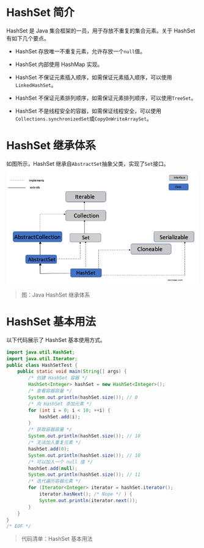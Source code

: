 # HashSet 简介

HashSet 是 Java 集合框架的一员，用于存放不重复的集合元素。关于 HashSet 有如下几个要点。

- HashSet 存放唯一不重复元素，允许存放一个`null`值。

- HashSet 内部使用 HashMap 实现。

- HashSet 不保证元素插入顺序，如需保证元素插入顺序，可以使用`LinkedHashSet`。

- HashSet 不保证元素排列顺序，如需保证元素排列顺序，可以使用`TreeSet`。

- HashSet 不是线程安全的容器，如需保证线程安全，可以使用`Collections.synchronizedSet`或`CopyOnWriteArraySet`。

# HashSet 继承体系

如图所示，HashSet 继承自`AbstractSet`抽象父类，实现了`Set`接口。

![Collections-HashSet-1-Hierachy][Collections-HashSet-1-Hierachy]

> 图：Java HashSet 继承体系

# HashSet 基本用法

以下代码展示了 HashSet 基本使用方式。

```java
import java.util.HashSet;
import java.util.Iterator;
public class HashSetTest {
    public static void main(String[] args) {
        /* 创建 HashSet 容器 */
        HashSet<Integer> hashSet = new HashSet<Integer>();
        /* 查看容器容量 */
        System.out.println(hashSet.size()); // 0
        /* 向 HashSet 添加元素 */
        for (int i = 0; i < 10; ++i) {
            hashSet.add(i);
        }
        /* 获取容器容量 */
        System.out.println(hashSet.size()); // 10
        /* 无法加入重复元素 */
        hashSet.add(0);
        System.out.println(hashSet.size()); // 10
        /* 可以加入一个 null 值 */
        hashSet.add(null);
        System.out.println(hashSet.size()); // 11
        /* 迭代遍历容器元素 */
        for (Iterator<Integer> iterator = hashSet.iterator();
            iterator.hasNext(); /* Nope */ ) {
            System.out.println(iterator.next());
        }
    }
}
/* EOF */
```
> 代码清单：HashSet 基本用法










[Collections-HashSet-1-Hierachy]: ../../images/Collections-HashSet-1-Hierachy.png

<!-- EOF -->
